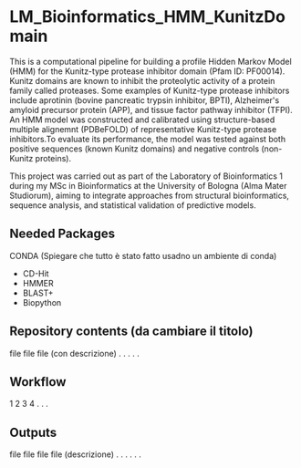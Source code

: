 # LM_Bioinformatics_HMM_KunitzDomain
This is a computational pipeline for building a profile Hidden Markov Model (HMM) for the Kunitz-type protease inhibitor domain (Pfam ID: PF00014). Kunitz domains are known to inhibit the proteolytic activity of a protein family called proteases. Some examples of Kunitz-type protease inhibitors include aprotinin (bovine pancreatic trypsin inhibitor, BPTI), Alzheimer's amyloid precursor protein (APP), and tissue factor pathway inhibitor (TFPI).
An HMM model was constructed and calibrated using structure-based multiple alignemnt (PDBeFOLD) of representative Kunitz-type protease inhibitors.To evaluate its performance, the model was tested against both positive sequences (known Kunitz domains) and negative controls (non-Kunitz proteins).

This project was carried out as part of the Laboratory of Bioinformatics 1 during my MSc in Bioinformatics at the University of Bologna (Alma Mater Studiorum), aiming  to integrate approaches from structural bioinformatics, sequence analysis, and statistical validation of predictive models. 

## Needed Packages
CONDA (Spiegare che tutto è stato fatto usadno un ambiente di conda)
- CD-Hit
- HMMER
- BLAST+
- Biopython

## Repository contents (da cambiare il titolo)
file
file
file (con descrizione)
.
.
.
.
.

## Workflow
1
2
3
4
.
.
.

## Outputs

file
file
file
file (descrizione)
.
.
.
.
.
.

